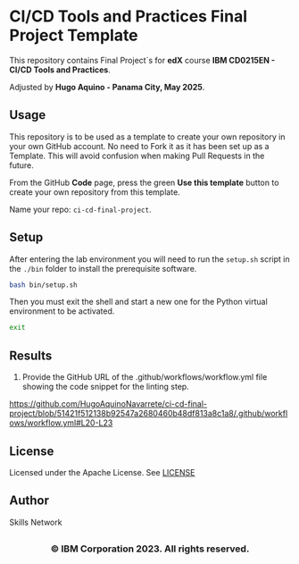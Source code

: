 # CI/CD Tools and Practices Final Project Template

This repository contains Final Project´s for **edX** course **IBM CD0215EN - CI/CD Tools and Practices**.

Adjusted by **Hugo Aquino - Panama City, May 2025**.

## Usage

This repository is to be used as a template to create your own repository in your own GitHub account. No need to Fork it as it has been set up as a Template. This will avoid confusion when making Pull Requests in the future.

From the GitHub **Code** page, press the green **Use this template** button to create your own repository from this template.

Name your repo: `ci-cd-final-project`.

## Setup

After entering the lab environment you will need to run the `setup.sh` script in the `./bin` folder to install the prerequisite software.

```bash
bash bin/setup.sh
```

Then you must exit the shell and start a new one for the Python virtual environment to be activated.

```bash
exit
```

## Results

1. Provide the GitHub URL of the .github/workflows/workflow.yml file showing the code snippet for the linting step.

https://github.com/HugoAquinoNavarrete/ci-cd-final-project/blob/51421f512138b92547a2680460b48df813a8c1a8/.github/workflows/workflow.yml#L20-L23

## License

Licensed under the Apache License. See [LICENSE](/LICENSE)

## Author

Skills Network

## <h3 align="center"> © IBM Corporation 2023. All rights reserved. <h3/>
